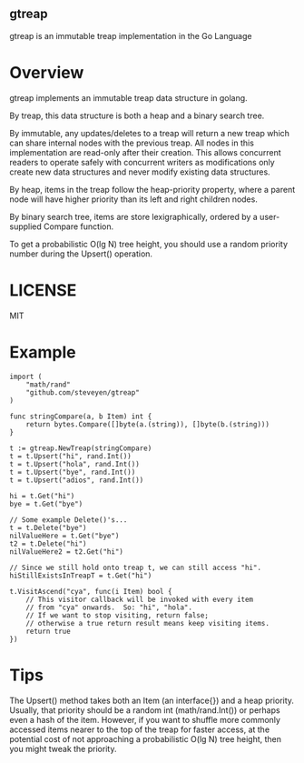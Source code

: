 gtreap
------

gtreap is an immutable treap implementation in the Go Language

Overview
========

gtreap implements an immutable treap data structure in golang.

By treap, this data structure is both a heap and a binary search tree.

By immutable, any updates/deletes to a treap will return a new treap
which can share internal nodes with the previous treap.  All nodes in
this implementation are read-only after their creation.  This allows
concurrent readers to operate safely with concurrent writers as
modifications only create new data structures and never modify
existing data structures.

By heap, items in the treap follow the heap-priority property, where a
parent node will have higher priority than its left and right children
nodes.

By binary search tree, items are store lexigraphically, ordered by a
user-supplied Compare function.

To get a probabilistic O(lg N) tree height, you should use a random
priority number during the Upsert() operation.

LICENSE
=======

MIT

Example
=======

    import (
        "math/rand"
        "github.com/steveyen/gtreap"
    )
    
    func stringCompare(a, b Item) int {
	    return bytes.Compare([]byte(a.(string)), []byte(b.(string)))
    }
    
    t := gtreap.NewTreap(stringCompare)
    t = t.Upsert("hi", rand.Int())
    t = t.Upsert("hola", rand.Int())
    t = t.Upsert("bye", rand.Int())
    t = t.Upsert("adios", rand.Int())
    
    hi = t.Get("hi")
    bye = t.Get("bye")
    
    // Some example Delete()'s...
    t = t.Delete("bye")
    nilValueHere = t.Get("bye")
    t2 = t.Delete("hi")
    nilValueHere2 = t2.Get("hi")
    
    // Since we still hold onto treap t, we can still access "hi".
    hiStillExistsInTreapT = t.Get("hi")
    
    t.VisitAscend("cya", func(i Item) bool {
        // This visitor callback will be invoked with every item
        // from "cya" onwards.  So: "hi", "hola".
        // If we want to stop visiting, return false;
        // otherwise a true return result means keep visiting items.
        return true
    })

Tips
====

The Upsert() method takes both an Item (an interface{}) and a heap
priority.  Usually, that priority should be a random int
(math/rand.Int()) or perhaps even a hash of the item.  However, if you
want to shuffle more commonly accessed items nearer to the top of the
treap for faster access, at the potential cost of not approaching a
probabilistic O(lg N) tree height, then you might tweak the priority.

